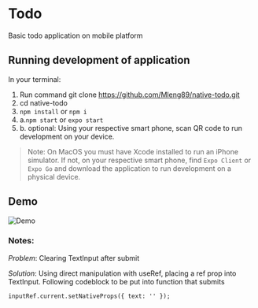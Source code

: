 # Todo

Basic todo application on mobile platform

## Running development of application

In your terminal:

1. Run command git clone https://github.com/Mleng89/native-todo.git
2. cd native-todo
3. `npm install` or `npm i`
4. a.`npm start` or `expo start`
5. b. optional: Using your respective smart phone, scan QR code to run development on your device.

> Note: On MacOS you must have Xcode installed to run an iPhone simulator. If not, on your respective smart phone, find `Expo Client` or `Expo Go` and download the application to run development on a physical device.

## Demo

![Demo](https://github.com/Mleng89/native-todo/blob/main/assets/RPReplay_Final1655862233.gif)

### Notes:

_Problem_: Clearing TextInput after submit

_Solution_: Using direct manipulation with useRef, placing a ref prop into TextInput.
Following codeblock to be put into function that submits

```
inputRef.current.setNativeProps({ text: '' });
```
